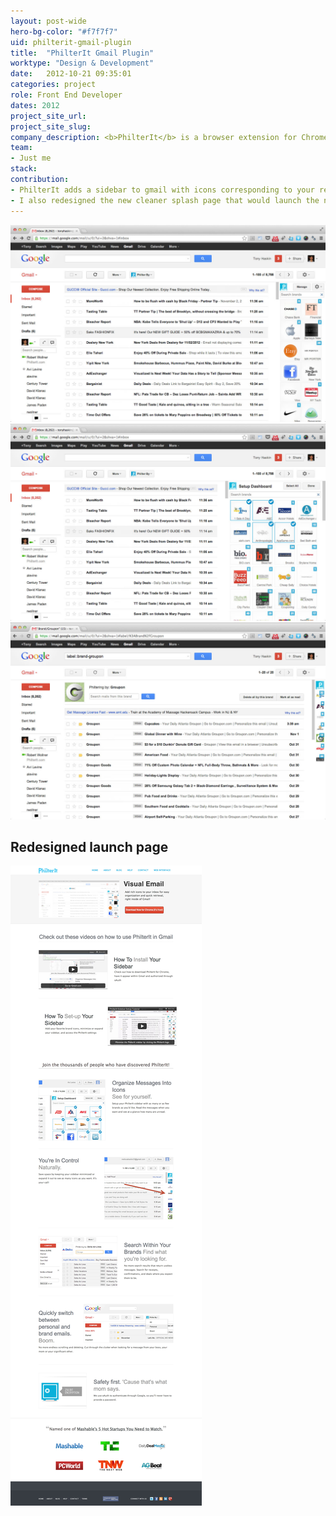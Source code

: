 ```yaml
---
layout: post-wide
hero-bg-color: "#f7f7f7"
uid: philterit-gmail-plugin
title:  "PhilterIt Gmail Plugin"
worktype: "Design & Development"
date:   2012-10-21 09:35:01
categories: project
role: Front End Developer
dates: 2012
project_site_url:
project_site_slug:
company_description: <b>PhilterIt</b> is a browser extension for Chrome that automatically filters email messages into brand and personal visual icons within Gmail.
team:
- Just me
stack:
contribution:
- PhilterIt adds a sidebar to gmail with icons corresponding to your recent emails – all built in Backbone.js, with a little twitter bootstrap and a node.js backend. I completely redesigned and coded the gmail plugin that sat in your gmail sidebar, all visual elements, buttons, drop down boxes, tutorial tips, and message boxes.
- I also redesigned the new cleaner splash page that would launch the new version of the plugin
---
```


<div class="showcase">
<img src="/img/philterit-gmail-plugin/1.jpg" alt="philterit-gmail-plugin-1">
<img src="/img/philterit-gmail-plugin/2.jpg" alt="philterit-gmail-plugin-2">
<img src="/img/philterit-gmail-plugin/3.jpg" alt="philterit-gmail-plugin-3">
<h2>Redesigned launch page</h2>
<img src="/img/philterit-gmail-plugin/4.jpg" alt="philterit-gmail-plugin-4">
</div>
